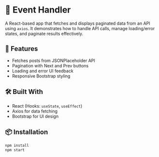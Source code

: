 # 📅 Event Handler

A React-based app that fetches and displays paginated data from an API using `axios`. It demonstrates how to handle API calls, manage loading/error states, and paginate results effectively.

## 🚀 Features

- Fetches posts from JSONPlaceholder API
- Pagination with Next and Prev buttons
- Loading and error UI feedback
- Responsive Bootstrap styling

## 🛠️ Built With

- React (Hooks: `useState`, `useEffect`)
- Axios for data fetching
- Bootstrap for UI design

## 📦 Installation

```bash
npm install
npm start
